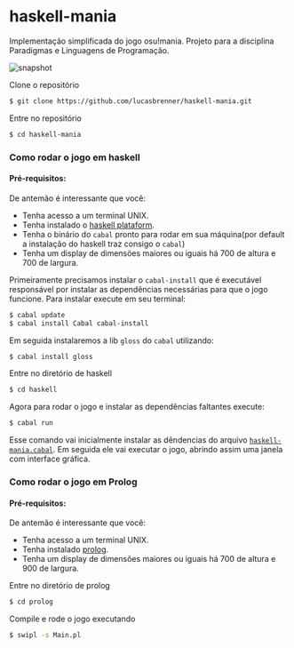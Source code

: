 # haskell-mania
Implementação simplificada do jogo osu!mania. Projeto para a disciplina Paradigmas e Linguagens de Programação.

![snapshot](https://user-images.githubusercontent.com/52463587/123551438-25feba00-d748-11eb-8839-700c739d7364.gif)

Clone o repositório

```bash
$ git clone https://github.com/lucasbrenner/haskell-mania.git
```
Entre no repositório

```bash
$ cd haskell-mania
```

### Como rodar o jogo em haskell

#### Pré-requisitos:

De antemão é interessante que você:
- Tenha acesso a um terminal UNIX.
- Tenha instalado o [haskell plataform](https://www.haskell.org/platform/linux.html).
- Tenha o binário do `cabal` pronto para rodar em sua máquina(por default a instalação do haskell traz consigo o `cabal`)
- Tenha um display de dimensões maiores ou iguais há 700 de altura e 700 de largura.

Primeiramente precisamos instalar o `cabal-install` que é executável responsável por instalar as dependências necessárias para que o jogo funcione.
Para instalar execute em seu terminal:
```bash
$ cabal update
$ cabal install Cabal cabal-install
```

Em seguida instalaremos a lib `gloss` do `cabal` utilizando:
```bash
$ cabal install gloss
```

Entre no diretório de haskell

```bash
$ cd haskell
```

Agora para rodar o jogo e instalar as dependências faltantes execute:
```bash
$ cabal run
```

Esse comando vai inicialmente instalar as dêndencias do arquivo [`haskell-mania.cabal`](https://github.com/lucasbrenner/haskell-mania/blob/main/haskell-mania.cabal). Em seguida ele vai executar o jogo, abrindo assim uma janela com interface gráfica.

### Como rodar o jogo em Prolog

#### Pré-requisitos:

De antemão é interessante que você:
- Tenha acesso a um terminal UNIX.
- Tenha instalado [prolog](https://www.swi-prolog.org/download/stable).
- Tenha um display de dimensões maiores ou iguais há 700 de altura e 900 de largura.

Entre no diretório de prolog

```bash
$ cd prolog
```

Compile e rode o jogo executando

```bash
$ swipl -s Main.pl
```

